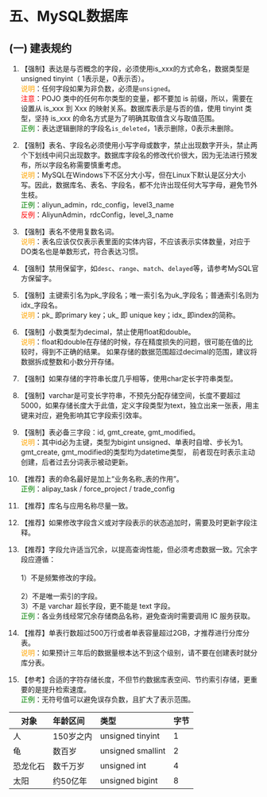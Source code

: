 # 五、MySQL数据库
## (一) 建表规约
1. 【强制】表达是与否概念的字段，必须使用is_xxx的方式命名，数据类型是unsigned tinyint（ 1表示是，0表示否）。 
<br/><span style="color:orange">说明</span>：任何字段如果为非负数，必须是`unsigned`。 
<br/><span style="color:red">注意</span>：POJO 类中的任何布尔类型的变量，都不要加 is 前缀，所以，需要在<resultMap>设置从 is_xxx 到
Xxx 的映射关系。数据库表示是与否的值，使用 tinyint 类型，坚持 is_xxx 的命名方式是为了明确其取值含义与取值范围。
<br/><span style="color:green">正例</span>：表达逻辑删除的字段名`is_deleted`，1表示删除，0表示未删除。 

2. 【强制】表名、字段名必须使用小写字母或数字，禁止出现数字开头，禁止两个下划线中间只出现数字。数据库字段名的修改代价很大，因为无法进行预发布，所以字段名称需要慎重考虑。 
<br/><span style="color:orange">说明</span>：MySQL在Windows下不区分大小写，但在Linux下默认是区分大小写。因此，数据库名、表名、字段名，都不允许出现任何大写字母，避免节外生枝。 
<br/><span style="color:green">正例</span>：aliyun_admin，rdc_config，level3_name 
<br/><span style="color:red">反例</span>：AliyunAdmin，rdcConfig，level_3_name 

3. 【强制】表名不使用复数名词。 
<br/><span style="color:orange">说明</span>：表名应该仅仅表示表里面的实体内容，不应该表示实体数量，对应于DO类名也是单数形式，符合表达习惯。 

4. 【强制】禁用保留字，如`desc`、`range`、`match`、`delayed`等，请参考MySQL官方保留字。 

5. 【强制】主键索引名为pk_字段名；唯一索引名为uk_字段名；普通索引名则为idx_字段名。 
<br/><span style="color:orange">说明</span>：pk_ 即primary key；uk_ 即 unique key；idx_ 即index的简称。 

6. 【强制】小数类型为decimal，禁止使用float和double。 
<br/><span style="color:orange">说明</span>：float和double在存储的时候，存在精度损失的问题，很可能在值的比较时，得到不正确的结果。
如果存储的数据范围超过decimal的范围，建议将数据拆成整数和小数分开存储。 

7. 【强制】如果存储的字符串长度几乎相等，使用char定长字符串类型。 

8. 【强制】varchar是可变长字符串，不预先分配存储空间，长度不要超过5000，如果存储长度大于此值，定义字段类型为text，独立出来一张表，用主键来对应，避免影响其它字段索引效率。 

9. 【强制】表必备三字段：id, gmt_create, gmt_modified。 
<br/><span style="color:orange">说明</span>：其中id必为主键，类型为bigint unsigned、单表时自增、步长为1。gmt_create, gmt_modified的类型均为datetime类型，
前者现在时表示主动创建，后者过去分词表示被动更新。 

10. 【推荐】表的命名最好是加上“业务名称_表的作用”。 
<br/><span style="color:green">正例</span>：alipay_task / force_project / trade_config 

11. 【推荐】库名与应用名称尽量一致。 

12. 【推荐】如果修改字段含义或对字段表示的状态追加时，需要及时更新字段注释。 

13. 【推荐】字段允许适当冗余，以提高查询性能，但必须考虑数据一致。冗余字段应遵循：  
<br/>1）不是频繁修改的字段。  
<br/>2）不是唯一索引的字段。
<br/>3）不是 varchar 超长字段，更不能是 text 字段。
<br/><span style="color:green">正例</span>：各业务线经常冗余存储商品名称，避免查询时需要调用 IC 服务获取。 
 
14. 【推荐】单表行数超过500万行或者单表容量超过2GB，才推荐进行分库分表。 
<br/><span style="color:orange">说明</span>：如果预计三年后的数据量根本达不到这个级别，请不要在创建表时就分库分表。 

15. 【参考】合适的字符存储长度，不但节约数据库表空间、节约索引存储，更重要的是提升检索速度。 
<br/><span style="color:green">正例</span>：无符号值可以避免误存负数，且扩大了表示范围。 

| 对象  | 年龄区间 | 类型  | 字节  |
| ------------- |:-------------| :----- |:----- |
| 人 |150岁之内  | unsigned tinyint|1|
| 龟 |数百岁 | unsigned smallint |2|
| 恐龙化石 |数千万岁 | unsigned int |4|
| 太阳 |约50亿年 | unsigned bigint |8|